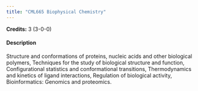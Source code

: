 ```yaml
---
title: "CML665 Biophysical Chemistry"
---
```

**Credits:** 3 (3-0-0)

#### Description
Structure and conformations of proteins, nucleic acids and other biological polymers, Techniques for the study of biological structure and function, Configurational statistics and conformational transitions, Thermodynamics and kinetics of ligand interactions, Regulation of biological activity, Bioinformatics: Genomics and proteomics.